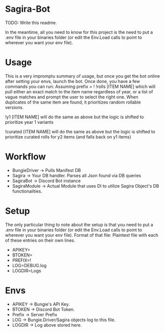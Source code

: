 # Sagira-Bot

TODO: Write this readme.

In the meantime, all you need to know for this project is the need to put a .env file in your binaries folder (or edit the Env.Load calls to point to wherever you want your env file).
# Usage
This is a very impromptu summary of usage, but once you get the bot online after setting your envs, launch the bot. Once done, you have a few commands you can run:
Assuming prefix = !
!rolls [ITEM NAME] which will pull either an exact match to the item name regardless of year, or a list of vague matches and prompt the user to select the right one. When duplicates of the same item are found, it prioritizes random rollable versions.

!y1 [ITEM NAME] will do the same as above but the logic is shifted to prioritize year 1 variants

!curated [ITEM NAME] will do the same as above but the logic is shifted to prioritize curated rolls for y2 items (and falls back on y1 items)

# Workflow
* BungieDriver -> Pulls Manifest DB
* Sagira -> Your DB handler. Parses all Json found via DB queries
* SagiraBot -> Discord Bot instance
* SagiraModule -> Actual Module that uses DI to utilize Sagira Object's DB functionalities. 

# Setup
The only particular thing to note about the setup is that you need to put a .env file in your binaries folder (or edit the Env.Load calls to point to wherever you want your env file).
Format of that file: Plaintext file with each of these entries on their own lines.

* APIKEY=
* BTOKEN=
* PREFIX=!
* LOG=DEBUG.log
* LOGDIR=Logs

# Envs
* APIKEY -> Bungie's API Key.
* BTOKEN -> Discord Bot Token.
* Prefix -> Server Prefix
* LOG -> Bungie.Driver/Sagira objects log to this file.
* LOGDIR -> Log above stored here.
